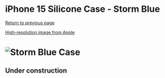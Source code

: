 # iPhone 15 Silicone Case - Storm Blue

[Return to previous page](/iphone_15)

[High-resolution image from Apple](https://store.storeimages.cdn-apple.com/8756/as-images.apple.com/is//MT0N3?wid=4500&hei=4500&fmt=png)

# ![Storm Blue Case](/everyphone/MT0N3.png)

## Under construction
